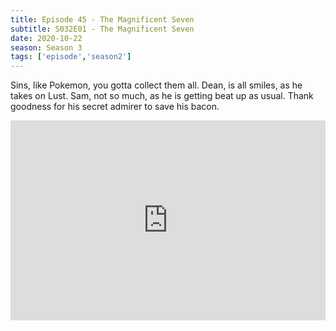 ```yaml
---
title: Episode 45 - The Magnificent Seven
subtitle: S032E01 - The Magnificent Seven
date: 2020-10-22
season: Season 3
tags: ['episode','season2']
---
```


Sins, like Pokemon, you gotta collect them all.  Dean, is all smiles, as he takes on Lust. Sam, not so much, as he is getting beat up as usual. Thank goodness for his secret admirer to save his bacon.

<iframe src="https://cast.rocks/player/27557/Supernatural-45-The-Magnificent-Seven.mp3?episodeTitle=Episode%2045%20-%20The%20Magnificent%20Seven&podcastTitle=Couple%20of%20Idjits&episodeDate=October%2022nd%2C%202020&imageURL=https%3A%2F%2Fcast.rocks%2Fhosting%2F27557%2Ffeeds%2FCAURZ.jpg" style="border: none; min-height: 265px; max-height: 320px; max-width: 558px; min-width: 270px; width: 100%; height: 100%;" scrollbars="no"></iframe>
